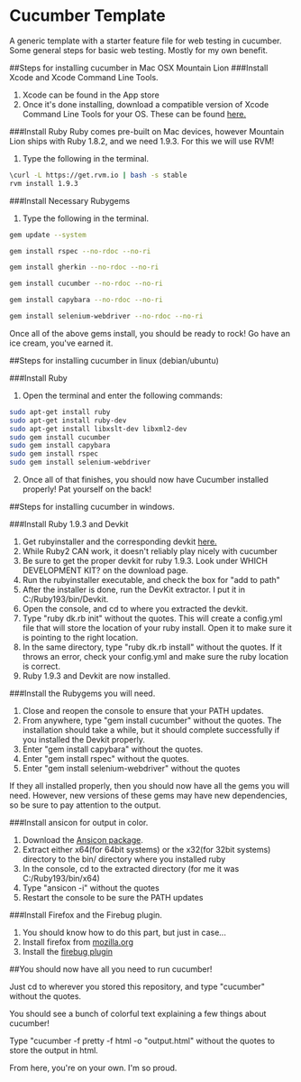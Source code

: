 Cucumber Template
=================

A generic template with a starter feature file for web testing in cucumber. Some general steps for basic web testing. Mostly for my own benefit.

##Steps for installing cucumber in Mac OSX Mountain Lion
###Install Xcode and Xcode Command Line Tools.
1. Xcode can be found in the App store
2. Once it's done installing, download a compatible version of Xcode Command Line Tools for your OS. These can be found [here.](https://developer.apple.com/downloads/index.action?name=for%20Xcode%20-#)

###Install Ruby
Ruby comes pre-built on Mac devices, however Mountain Lion ships with Ruby 1.8.2, and we need 1.9.3. For this we will use RVM!
1. Type the following in the terminal.
```bash
\curl -L https://get.rvm.io | bash -s stable
rvm install 1.9.3
```

###Install Necessary Rubygems
1. Type the following in the terminal.
```bash
gem update --system

gem install rspec --no-rdoc --no-ri

gem install gherkin --no-rdoc --no-ri

gem install cucumber --no-rdoc --no-ri

gem install capybara --no-rdoc --no-ri

gem install selenium-webdriver --no-rdoc --no-ri
```
Once all of the above gems install, you should be ready to rock! Go have an ice cream, you've earned it.

##Steps for installing cucumber in linux (debian/ubuntu)

###Install Ruby
1. Open the terminal and enter the following commands:

```bash
sudo apt-get install ruby
sudo apt-get install ruby-dev
sudo apt-get install libxslt-dev libxml2-dev
sudo gem install cucumber
sudo gem install capybara
sudo gem install rspec
sudo gem install selenium-webdriver
```

2. Once all of that finishes, you should now have Cucumber installed properly! Pat yourself on the back!



##Steps for installing cucumber in windows.

###Install Ruby 1.9.3 and Devkit

1. Get rubyinstaller and the corresponding devkit [here.](http://rubyinstaller.org/downloads/)
2. While Ruby2 CAN work, it doesn't reliably play nicely with cucumber
3. Be sure to get the proper devkit for ruby 1.9.3. Look under WHICH DEVELOPMENT KIT? on the download page.
4. Run the rubyinstaller executable, and check the box for "add to path"
5. After the installer is done, run the DevKit extractor. I put it in C:/Ruby193/bin/Devkit.
6. Open the console, and cd to where you extracted the devkit.
7. Type "ruby dk.rb init" without the quotes. This will create a config.yml file that will store the location of your ruby install. Open it to make sure it is pointing to the right location.
8. In the same directory, type "ruby dk.rb install" without the quotes. If it throws an error, check your config.yml and make sure the ruby location is correct.
9. Ruby 1.9.3 and Devkit are now installed.

###Install the Rubygems you will need.

1. Close and reopen the console to ensure that your PATH updates.
2. From anywhere, type "gem install cucumber" without the quotes. The installation should take a while, but it should complete successfully if you installed the Devkit properly.
3. Enter "gem install capybara" without the quotes.
4. Enter "gem install rspec" without the quotes.
5. Enter "gem install selenium-webdriver" without the quotes

If they all installed properly, then you should now have all the gems you will need. However, new versions of these gems may have new dependencies, so be sure to pay attention to the output.
 
###Install ansicon for output in color.
1. Download the [Ansicon package](http://adoxa.3eeweb.com/ansicon/).
2. Extract either x64(for 64bit systems) or the x32(for 32bit systems) directory to the bin/ directory where you installed ruby
3. In the console, cd to the extracted directory (for me it was C:/Ruby193/bin/x64)
4. Type "ansicon -i" without the quotes
5. Restart the console to be sure the PATH updates

###Install Firefox and the Firebug plugin.

1. You should know how to do this part, but just in case...
2. Install firefox from [mozilla.org](http://www.mozilla.org/en-US/)
3. Install the [firebug plugin](https://getfirebug.com/)

##You should now have all you need to run cucumber!

Just cd to wherever you stored this repository, and type "cucumber" without the quotes.

You should see a bunch of colorful text explaining a few things about cucumber!

Type "cucumber -f pretty -f html -o "output.html" without the quotes to store the output in html.

From here, you're on your own. I'm so proud.
